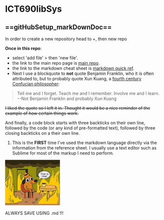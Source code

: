 # ICT690libSys

## ==gitHubSetup_markDownDoc==

In order to create a new repository head to +, then new repo

**Once in this repo**:

- select 'add file' > then 'new file'.
- the link to the main repo page is [main repo](https://github.com/wwpk246/ICT690libSys).
- the link to the markdown cheat sheet is [markdown quick ref](https://www.markdownguide.org/cheat-sheet/).
- Next I use a blockquote to **not** quote Benjamin
  Franklin, who it is often attributed to, but to probably
  quote Xun Kuang, a [fourth century Confucian
  philosopher](https://www.fi.edu/benjamin-franklin/7-things-benjamin-franklin-never-said):

> Tell me and I forget. Teach me and I remember. Involve me
> and I learn. --Not Benjamin Franklin and probably Xun
> Kuang

~~I liked the quote so I left it in.  Thought it would be a nice reminder of the example of how certain things work.~~

And finally, a code block starts with three backticks on
their own line, followed by the code (or any kind of
pre-formatted text), followed by three closing backticks on
a their own line.

1. This is the **FIRST** time I've used the markdown language directly 
via the information from the reference sheet.
I usually use a text editor such as Sublime for most of the markup I need to perform.

![hope this works](https://github.com/wwpk246/ICT690libSys/blob/main/fine.jpeg?raw=true)

ALWAYS SAVE USING .md !!!
